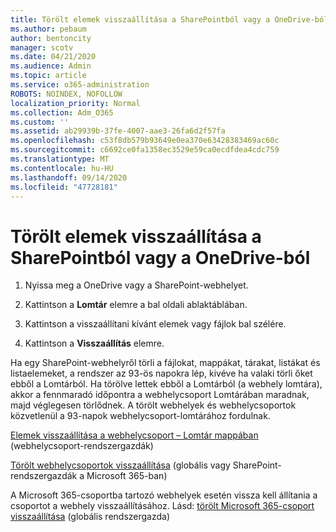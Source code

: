 ```yaml
---
title: Törölt elemek visszaállítása a SharePointból vagy a OneDrive-ból
ms.author: pebaum
author: bentoncity
manager: scotv
ms.date: 04/21/2020
ms.audience: Admin
ms.topic: article
ms.service: o365-administration
ROBOTS: NOINDEX, NOFOLLOW
localization_priority: Normal
ms.collection: Adm_O365
ms.custom: ''
ms.assetid: ab29939b-37fe-4007-aae3-26fa6d2f57fa
ms.openlocfilehash: c53f8db579b93649e0ea370e63428383469ac60c
ms.sourcegitcommit: c6692ce0fa1358ec3529e59ca0ecdfdea4cdc759
ms.translationtype: MT
ms.contentlocale: hu-HU
ms.lasthandoff: 09/14/2020
ms.locfileid: "47728181"
---
```

# <a name="restore-deleted-items-from-sharepoint-or-onedrive"></a>Törölt elemek visszaállítása a SharePointból vagy a OneDrive-ból

1. Nyissa meg a OneDrive vagy a SharePoint-webhelyet.
    
2. Kattintson a **Lomtár** elemre a bal oldali ablaktáblában. 
    
3. Kattintson a visszaállítani kívánt elemek vagy fájlok bal szélére.
    
4. Kattintson a **Visszaállítás** elemre. 
    
Ha egy SharePoint-webhelyről törli a fájlokat, mappákat, tárakat, listákat és listaelemeket, a rendszer az 93-ös napokra lép, kivéve ha valaki törli őket ebből a Lomtárból. Ha törölve lettek ebből a Lomtárból (a webhely lomtára), akkor a fennmaradó időpontra a webhelycsoport Lomtárában maradnak, majd véglegesen törlődnek. A törölt webhelyek és webhelycsoportok közvetlenül a 93-napok webhelycsoport-lomtárához fordulnak.
  
[Elemek visszaállítása a webhelycsoport – Lomtár mappában](https://go.microsoft.com/fwlink/?linkid=867800) (webhelycsoport-rendszergazdák) 
  
[Törölt webhelycsoportok visszaállítása](https://go.microsoft.com/fwlink/?linkid=867660) (globális vagy SharePoint-rendszergazdák a Microsoft 365-ban) 
  
A Microsoft 365-csoportba tartozó webhelyek esetén vissza kell állítania a csoportot a webhely visszaállításához. Lásd: [törölt Microsoft 365-csoport visszaállítása](https://go.microsoft.com/fwlink/?linkid=867802) (globális rendszergazda) 
  

